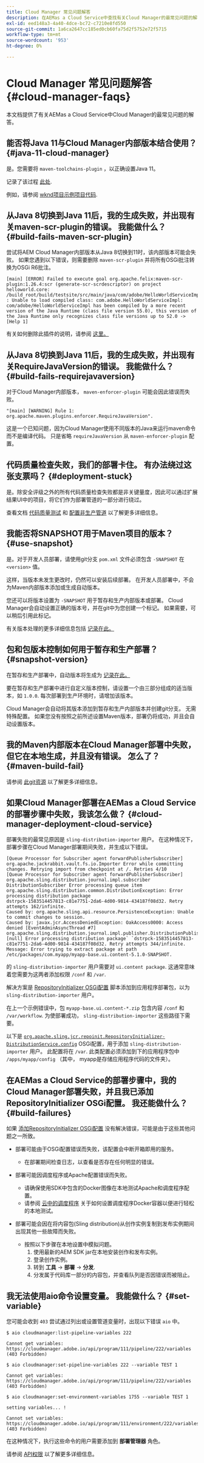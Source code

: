```yaml
---
title: Cloud Manager 常见问题解答
description: 在AEMas a Cloud Service中查找有关Cloud Manager的最常见问题的解答。
exl-id: eed148a3-4a40-4dce-bc72-c7210e8fd550
source-git-commit: 1a6ca2647cc185ed0cb60fa75d2f5752e72f5715
workflow-type: tm+mt
source-wordcount: '953'
ht-degree: 0%

---
```



# Cloud Manager 常见问题解答 {#cloud-manager-faqs}

本文档提供了有关AEMas a Cloud Service中Cloud Manager的最常见问题的解答。

## 能否将Java 11与Cloud Manager内部版本结合使用？ {#java-11-cloud-manager}

是。您需要将 `maven-toolchains-plugin` ，以正确设置Java 11。

记录了该过程 [此处](/help/implementing/cloud-manager/getting-access-to-aem-in-cloud/using-the-wizard.md#getting-started).

例如，请参阅 [wknd项目示例项目代码](https://github.com/adobe/aem-guides-wknd/commit/6cb5238cb6b932735dcf91b21b0d835ae3a7fe75).

## 从Java 8切换到Java 11后，我的生成失败，并出现有关maven-scr-plugin的错误。 我能做什么？ {#build-fails-maven-scr-plugin}

尝试将AEM Cloud Manager内部版本从Java 8切换到11时，该内部版本可能会失败。 如果您遇到以下错误，则需要删除 `maven-scr-plugin` 并将所有OSGi批注转换为OSGi R6批注。

```text
[main] [ERROR] Failed to execute goal org.apache.felix:maven-scr-plugin:1.26.4:scr (generate-scr-scrdescriptor) on project helloworld.core: /build_root/build/testsite/src/main/java/com/adobe/HelloWorldServiceImpl.java : Unable to load compiled class: com.adobe.HelloWorldServiceImpl: com/adobe/HelloWorldServiceImpl has been compiled by a more recent version of the Java Runtime (class file version 55.0), this version of the Java Runtime only recognizes class file versions up to 52.0 -> [Help 1]
```

有关如何删除此插件的说明，请参阅 [这里。](https://cqdump.wordpress.com/2019/01/03/from-scr-annotations-to-osgi-annotations/)

## 从Java 8切换到Java 11后，我的生成失败，并出现有关RequireJavaVersion的错误。 我能做什么？ {#build-fails-requirejavaversion}

对于Cloud Manager内部版本， `maven-enforcer-plugin` 可能会因此错误而失败。

```text
"[main] [WARNING] Rule 1: org.apache.maven.plugins.enforcer.RequireJavaVersion".
```

这是一个已知问题，因为Cloud Manager使用不同版本的Java来运行maven命令而不是编译代码。 只是省略 `requireJavaVersion` 从 `maven-enforcer-plugin` 配置。

## 代码质量检查失败，我们的部署卡住。 有办法绕过这张支票吗？ {#deployment-stuck}

是。除安全评级之外的所有代码质量检查失败都是非关键量度，因此可以通过扩展结果UI中的项目，将它们作为部署管道的一部分进行绕过。

查看文档 [代码质量测试](/help/implementing/cloud-manager/code-quality-testing.md) 和 [配置非生产管道](/help/implementing/cloud-manager/configuring-pipelines/configuring-non-production-pipelines.md) 以了解更多详细信息。

## 我能否将SNAPSHOT用于Maven项目的版本？ {#use-snapshot}

是。对于开发人员部署，请使用git分支 `pom.xml` 文件必须包含 `-SNAPSHOT` 在 `<version>` 值。

这样，当版本未发生更改时，仍然可以安装后续部署。 在开发人员部署中，不会为Maven内部版本添加或生成自动版本。

您还可以将版本设置为 `-SNAPSHOT` 用于暂存和生产内部版本或部署。 Cloud Manager会自动设置正确的版本号，并在git中为您创建一个标记。 如果需要，可以稍后引用此标记。

有关版本处理的更多详细信息包括 [记录在此。](/help/implementing/cloud-manager/managing-code/project-version-handling.md)

## 包和包版本控制如何用于暂存和生产部署？ {#snapshot-version}

在暂存和生产部署中，自动版本将生成为 [记录在此。](/help/implementing/cloud-manager/managing-code/project-version-handling.md)

要在暂存和生产部署中进行自定义版本控制，请设置一个由三部分组成的适当版本，如 `1.0.0`. 每次部署到生产环境时，请增加该版本。

Cloud Manager会自动将其版本添加到暂存和生产内部版本并创建git分支。 无需特殊配置。 如果您没有按照之前所述设置Maven版本，部署仍将成功，并且会自动设置版本。

## 我的Maven内部版本在Cloud Manager部署中失败，但它在本地生成，并且没有错误。 怎么了？ {#maven-build-fail}

请参阅 [此git资源](https://github.com/cqsupport/cloud-manager/blob/main/cm-build-step-fails.md) 以了解更多详细信息。

## 如果Cloud Manager部署在AEMas a Cloud Service的部署步骤中失败，我该怎么做？ {#cloud-manager-deployment-cloud-service}

部署失败的最常见原因是 `sling-distribution-importer` 用户。 在这种情况下，部署步骤在Cloud Manager部署期间失败，并生成以下错误。

```text
[Queue Processor for Subscriber agent forwardPublisherSubscriber] org.apache.jackrabbit.vault.fs.io.Importer Error while committing changes. Retrying import from checkpoint at /. Retries 4/10
[Queue Processor for Subscriber agent forwardPublisherSubscriber] org.apache.sling.distribution.journal.impl.subscriber DistributionSubscriber Error processing queue item
org.apache.sling.distribution.common.DistributionException: Error processing distribution package
dstrpck-1583514457813-c81e7751-2da6-4d00-9814-434187f08d32. Retry attempts 162/infinite.
Caused by: org.apache.sling.api.resource.PersistenceException: Unable to commit changes to session.
Caused by: javax.jcr.AccessDeniedException: OakAccess0000: Access denied [EventAdminAsyncThread #7] org.apache.sling.distribution.journal.impl.publisher.DistributionPublisher [null] Error processing distribution package` `dstrpck-1583514457813-c81e7751-2da6-4d00-9814-434187f08d32. Retry attempts 344/infinite. Message: Error trying to extract package at path /etc/packages/com.myapp/myapp-base.ui.content-5.1.0-SNAPSHOT.
```

的 `sling-distribution-importer` 用户需要对 `ui.content package`.  这通常意味着您需要为这两者添加权限 `/conf` 和 `/var`.

解决方案是 [RepositoryInitializer OSGi配置](/help/implementing/deploying/overview.md#repoint) 脚本添加到应用程序部署包，以为 `sling-distribution-importer` 用户。

在上一个示例错误中，包 `myapp-base.ui.content-*.zip` 包含内容 `/conf` 和 `/var/workflow`. 为使部署成功， `sling-distribution-importer` 这些路径下需要。

以下是 [`org.apache.sling.jcr.repoinit.RepositoryInitializer-DistributionService.config`](https://github.com/cqsupport/cloud-manager/blob/main/org.apache.sling.jcr.repoinit.RepositoryInitializer-distribution.config) OSGi配置，用于添加 `sling-distribution-importer` 用户。  此配置将在 `/var`.  此类配置必须添加到下的应用程序包中 `/apps/myapp/config` （其中， myapp是存储应用程序代码的文件夹）。

## 在AEMas a Cloud Service的部署步骤中，我的Cloud Manager部署失败，并且我已添加RepositoryInitializer OSGi配置。 我还能做什么？ {#build-failures}

如果 [添加RepositoryInitializer OSGi配置](#cloud-manager-deployment-cloud-service) 没有解决错误，可能是由于这些其他问题之一所致。

* 部署可能由于OSGi配置错误而失败，该配置会中断开箱即用的服务。
   * 在部署期间检查日志，以查看是否存在任何明显的错误。

* 部署可能因调度程序或Apache配置错误而失败。
   * 请确保使用SDK中包含的Docker图像在本地测试Apache和调度程序配置。
   * 请参阅 [云中的调度程序](/help/implementing/dispatcher/disp-overview.md#content-delivery) 关于如何设置调度程序Docker容器以便进行轻松的本地测试。

* 部署可能会因在将内容包(Sling distribution)从创作实例复制到发布实例期间出现其他一些故障而失败。
   * 按照以下步骤在本地设置中模拟问题。
      1. 使用最新的AEM SDK jar在本地安装创作和发布实例。
      1. 登录创作实例。
      1. 转到 **工具** -> **部署** -> **分发**.
      1. 分发属于代码库一部分的内容包，并查看队列是否因错误而被阻止。

## 我无法使用aio命令设置变量。 我能做什么？ {#set-variable}

您可能会收到 `403` 尝试通过列出或设置管道变量时，出现以下错误 `aio` 中。

```shell
$ aio cloudmanager:list-pipeline-variables 222

Cannot get variables: https://cloudmanager.adobe.io/api/program/111/pipeline/222/variables (403 Forbidden)

$ aio cloudmanager:set-pipeline-variables 222 --variable TEST 1

Cannot get variables: https://cloudmanager.adobe.io/api/program/111/pipeline/222/variables (403 Forbidden)

$ aio cloudmanager:set-environment-variables 1755 --variable TEST 1

setting variables... !

Cannot set variables: https://cloudmanager.adobe.io/api/program/111/environment/222/variables (403 Forbidden)
```

在这种情况下，执行这些命令的用户需要添加到 **部署管理器** 角色。

请参阅 [API权限](https://www.adobe.io/apis/experiencecloud/cloud-manager/docs.html#!AdobeDocs/cloudmanager-api-docs/master/permissions.md) 以了解更多详细信息。
